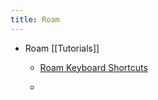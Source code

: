 ```yaml
---
title: Roam
---
```


- Roam [[Tutorials]]
	 - [Roam Keyboard Shortcuts](https://www.roamtips.com/home/the-complete-list-of-roam-research-keyboard-shortcuts)

	 - 
